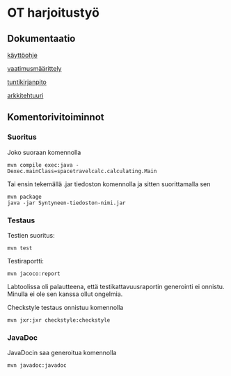 # OT harjoitustyö


## Dokumentaatio

[käyttöohje](https://github.com/aoskarih/ot_harjoitustyo/blob/master/docs/kayttoohje.md)

[vaatimusmäärittely](https://github.com/aoskarih/ot_harjoitustyo/blob/master/docs/vaatimusmaarittely.md)

[tuntikirjanpito](https://github.com/aoskarih/ot_harjoitustyo/blob/master/docs/tuntikirjanpito.md)

[arkkitehtuuri](https://github.com/aoskarih/ot_harjoitustyo/blob/master/docs/arkkitehtuuri.md)

## Komentorivitoiminnot

### Suoritus
Joko suoraan komennolla

    mvn compile exec:java -Dexec.mainClass=spacetravelcalc.calculating.Main

Tai ensin tekemällä .jar tiedoston komennolla ja sitten suorittamalla sen

    mvn package
    java -jar Syntyneen-tiedoston-nimi.jar



### Testaus

Testien suoritus:

    mvn test

Testiraportti:

    mvn jacoco:report

Labtoolissa oli palautteena, että testikattavuusraportin generointi ei onnistu. Minulla ei ole sen kanssa ollut ongelmia.

Checkstyle testaus onnistuu komennolla

    mvn jxr:jxr checkstyle:checkstyle

### JavaDoc
JavaDocin saa generoitua komennolla

    mvn javadoc:javadoc

